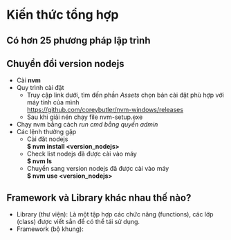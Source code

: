 # Kiến thức tổng hợp
## Có hơn 25 phương pháp lập trình

## Chuyển đổi version nodejs
- Cài **nvm**
- Quy trình cài đặt
    + Truy cập link dưới, tìm đến phần *Assets* chọn bản cài đặt phù hợp với máy tính của mình\
    <https://github.com/coreybutler/nvm-windows/releases>
    + Sau khi giải nén chạy file nvm-setup.exe
- Chạy nvm bằng cách *run cmd bằng quyền admin*
- Các lệnh thường gặp
    + Cài đăt nodejs\
    **$ nvm install <version_nodejs>**
    + Check list nodejs đã được cài vào máy\
    **$ nvm ls**
    + Chuyển sang version nodejs đã được cài vào máy\
    **$ nvm use <version_nodejs>**
## Framework và Library khác nhau thế nào?
- Library (thư viện): Là một tập hợp các chức năng (functions), các lớp (class) được viết sẳn để có thể tái sử dụng.
- Framework (bộ khung): 


